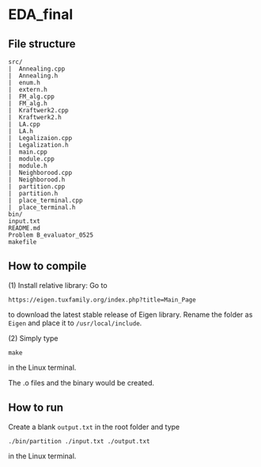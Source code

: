 # EDA_final



## File structure
```
src/
|  Annealing.cpp
|  Annealing.h
|  enum.h
|  extern.h
|  FM_alg.cpp
|  FM_alg.h
|  Kraftwerk2.cpp
|  Kraftwerk2.h
|  LA.cpp
|  LA.h
|  Legalizaion.cpp
|  Legalization.h
|  main.cpp
|  module.cpp
|  module.h
|  Neighborood.cpp
|  Neighborood.h
|  partition.cpp
|  partition.h
|  place_terminal.cpp
|  place_terminal.h
bin/
input.txt
README.md
Problem B_evaluator_0525
makefile
```

## How to compile
(1) Install relative library:
Go to
```
https://eigen.tuxfamily.org/index.php?title=Main_Page
```
to download the latest stable release of Eigen library. Rename the folder as ```Eigen``` and place it to ```/usr/local/include```.

(2) Simply type 
```
make
```
in the Linux terminal.

The  .o files and the binary would be created.

## How to run
Create a blank ```output.txt``` in the root folder and type
```
./bin/partition ./input.txt ./output.txt
```
in the Linux terminal.
